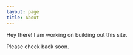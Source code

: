 ```yaml
---
layout: page
title: About
---
```


<p class="message">
  Hey there! I am working on building out this site.
</p>

Please check back soon.